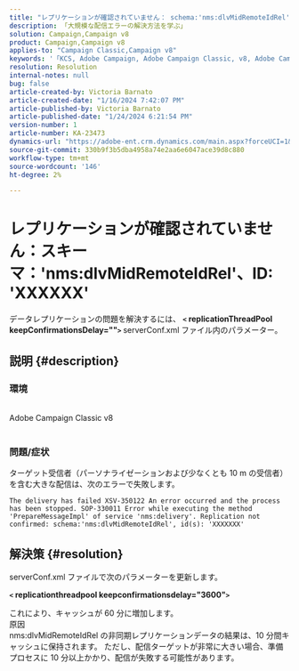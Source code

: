 ```yaml
---
title: "レプリケーションが確認されていません： schema:'nms:dlvMidRemoteIdRel', id: 'XXXXXX'"
description: 「大規模な配信エラーの解決方法を学ぶ」
solution: Campaign,Campaign v8
product: Campaign,Campaign v8
applies-to: "Campaign Classic,Campaign v8"
keywords: '「KCS, Adobe Campaign, Adobe Campaign Classic, v8, Adobe Campaign Classic v8，配信が失敗し、「レプリケーションが未確認： schema:nms:dlvMidRemoteIdRel, id: xxxxx''"'
resolution: Resolution
internal-notes: null
bug: false
article-created-by: Victoria Barnato
article-created-date: "1/16/2024 7:42:07 PM"
article-published-by: Victoria Barnato
article-published-date: "1/24/2024 6:21:54 PM"
version-number: 1
article-number: KA-23473
dynamics-url: "https://adobe-ent.crm.dynamics.com/main.aspx?forceUCI=1&pagetype=entityrecord&etn=knowledgearticle&id=f17f594f-a7b4-ee11-a569-6045bd006704"
source-git-commit: 330b9f3b5dba4958a74e2aa6e6047ace39d8c880
workflow-type: tm+mt
source-wordcount: '146'
ht-degree: 2%

---
```


# レプリケーションが確認されていません：スキーマ：&#39;nms:dlvMidRemoteIdRel&#39;、ID: &#39;XXXXXX&#39;


データレプリケーションの問題を解決するには、 <b>`<` replicationThreadPool keepConfirmationsDelay=&quot;&quot;`>` </b> serverConf.xml ファイル内のパラメーター。

## 説明 {#description}


### 環境

<br>Adobe Campaign Classic v8<br><br>

### 問題/症状

ターゲット受信者（パーソナライゼーションおよび少なくとも 10 m の受信者）を含む大きな配信は、次のエラーで失敗します。

`The delivery has failed XSV-350122 An error occurred and the process has been stopped. SOP-330011 Error while executing the method 'PrepareMessageImpl' of service 'nms:delivery'. Replication not confirmed: schema:'nms:dlvMidRemoteIdRel', id(s): 'XXXXXXX'`


## 解決策 {#resolution}


serverConf.xml ファイルで次のパラメーターを更新します。

<b>`<` replicationthreadpool keepconfirmationsdelay=&quot;3600&quot;`>` </b>

これにより、キャッシュが 60 分に増加します。
<br>原因<br>
nms:dlvMidRemoteIdRel の非同期レプリケーションデータの結果は、10 分間キャッシュに保持されます。 ただし、配信ターゲットが非常に大きい場合、準備プロセスに 10 分以上かかり、配信が失敗する可能性があります。
